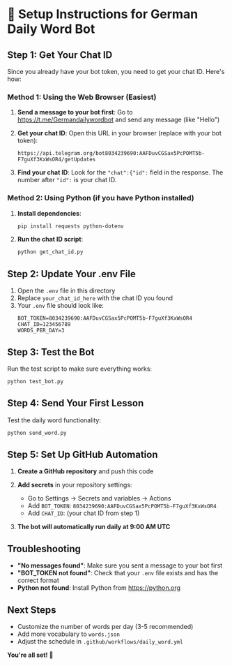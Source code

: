 # 🚀 Setup Instructions for German Daily Word Bot

## Step 1: Get Your Chat ID

Since you already have your bot token, you need to get your chat ID. Here's how:

### Method 1: Using the Web Browser (Easiest)

1. **Send a message to your bot first**: Go to https://t.me/Germandailywordbot and send any message (like "Hello")

2. **Get your chat ID**: Open this URL in your browser (replace with your bot token):
   ```
   https://api.telegram.org/bot8034239690:AAFDuvCGSax5PcPOMT5b-F7guXf3KxWsOR4/getUpdates
   ```

3. **Find your chat ID**: Look for the `"chat":{"id":` field in the response. The number after `"id":` is your chat ID.

### Method 2: Using Python (if you have Python installed)

1. **Install dependencies**:
   ```bash
   pip install requests python-dotenv
   ```

2. **Run the chat ID script**:
   ```bash
   python get_chat_id.py
   ```

## Step 2: Update Your .env File

1. Open the `.env` file in this directory
2. Replace `your_chat_id_here` with the chat ID you found
3. Your `.env` file should look like:
   ```
   BOT_TOKEN=8034239690:AAFDuvCGSax5PcPOMT5b-F7guXf3KxWsOR4
   CHAT_ID=123456789
   WORDS_PER_DAY=3
   ```

## Step 3: Test the Bot

Run the test script to make sure everything works:
```bash
python test_bot.py
```

## Step 4: Send Your First Lesson

Test the daily word functionality:
```bash
python send_word.py
```

## Step 5: Set Up GitHub Automation

1. **Create a GitHub repository** and push this code
2. **Add secrets** in your repository settings:
   - Go to Settings → Secrets and variables → Actions
   - Add `BOT_TOKEN`: `8034239690:AAFDuvCGSax5PcPOMT5b-F7guXf3KxWsOR4`
   - Add `CHAT_ID`: (your chat ID from step 1)

3. **The bot will automatically run daily at 9:00 AM UTC**

## Troubleshooting

- **"No messages found"**: Make sure you sent a message to your bot first
- **"BOT_TOKEN not found"**: Check that your `.env` file exists and has the correct format
- **Python not found**: Install Python from https://python.org

## Next Steps

- Customize the number of words per day (3-5 recommended)
- Add more vocabulary to `words.json`
- Adjust the schedule in `.github/workflows/daily_word.yml`

**You're all set! 🎉**
